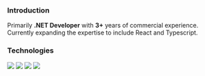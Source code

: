 ### Introduction
Primarily **.NET Developer** with **3+** years of commercial experience.  
Currently expanding the expertise to include React and Typescript.

### Technologies
[![](https://skillicons.dev/icons?i=cs)](https://dotnet.microsoft.com/en-us/languages/csharp)
[![](https://skillicons.dev/icons?i=net)](https://dotnet.microsoft.com/en-us/)
[![](https://skillicons.dev/icons?i=ts)](https://www.typescriptlang.org/)
[![](https://skillicons.dev/icons?i=react)](https://react.dev/)
